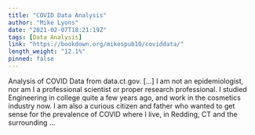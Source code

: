 ```yaml
---
title: "COVID Data Analysis"
author: "Mike Lyons"
date: "2021-02-07T18:21:19Z"
tags: [Data Analysis]
link: "https://bookdown.org/mikespub10/coviddata/"
length_weight: "12.1%"
pinned: false
---
```


Analysis of COVID Data from data.ct.gov. [...] I am not an epidemiologist, nor am I a professional scientist or proper research professional. I studied Engineering in college quite a few years ago, and work in the cosmetics industry now. I am also a curious citizen and father who wanted to get sense for the prevalence of COVID where I live, in Redding, CT and the surrounding ...
